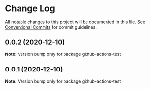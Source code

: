# Change Log

All notable changes to this project will be documented in this file.
See [Conventional Commits](https://conventionalcommits.org) for commit guidelines.

## 0.0.2 (2020-12-10)

**Note:** Version bump only for package github-actions-test





## 0.0.1 (2020-12-10)

**Note:** Version bump only for package github-actions-test
